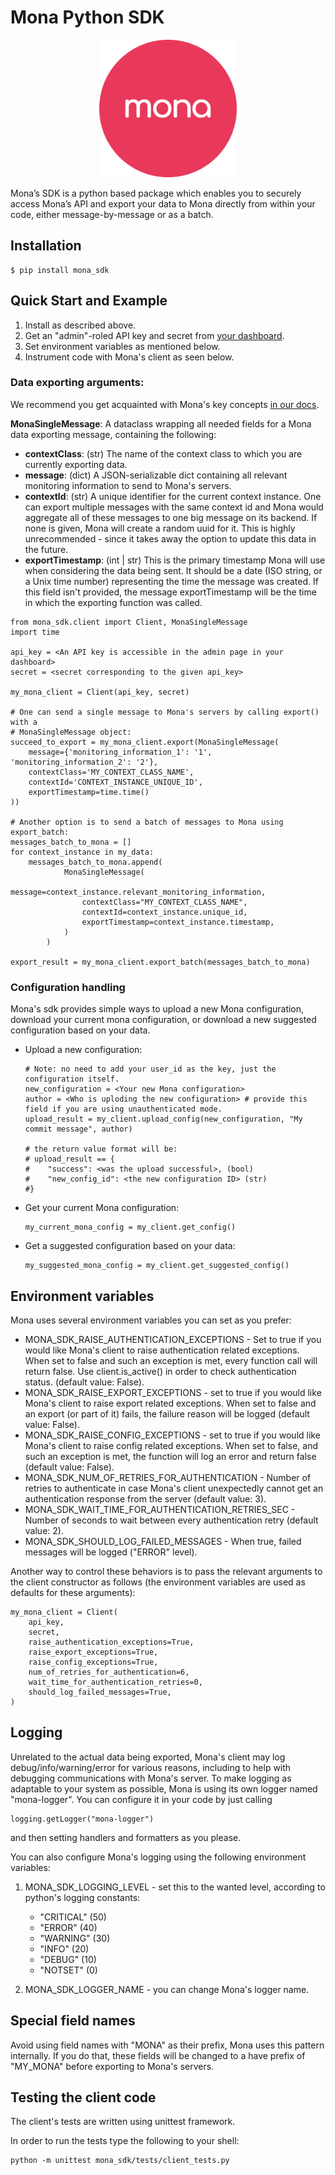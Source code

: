 # Mona Python SDK
<p align="center">
  <img src="https://github.com/monalabs/mona-sdk/blob/main/mona_logo.png?raw=true" alt="Mona's logo" width="220"/>
</p>


Mona’s SDK is a python based package which enables you to securely access 
Mona’s API and export your data to Mona directly from within your code, 
either message-by-message or as a batch.

## Installation
```
$ pip install mona_sdk
```

## Quick Start and Example

1. Install as described above.
2. Get an "admin"-roled API key and secret from 
   [your dashboard](https://dashboard.monalabs.io/admin "Team management").
3. Set environment variables as mentioned below.
4. Instrument code with Mona's client as seen below.

### Data exporting arguments:
We recommend you get acquainted with Mona's key concepts 
[in our docs](https://docs.monalabs.io/docs/concepts "Mona's concepts").

**MonaSingleMessage**: A dataclass wrapping all needed fields for a Mona data exporting 
message, containing the following:
- **contextClass**: (str) The name of the context class to which you are currently exporting data.
- **message**: (dict) A JSON-serializable dict containing all relevant monitoring information
  to send to Mona's servers.
- **contextId**: (str) A unique identifier for the current context instance.
  One can export multiple messages with the same context id and Mona would aggregate all 
  of these messages to one big message on its backend. If none is given, Mona will create 
  a random uuid for it. This is highly unrecommended - since it takes away the option to 
  update this data in the future.
- **exportTimestamp**: (int | str) This is the primary timestamp Mona will use when considering the 
  data being sent. It should be a date (ISO string, or a Unix time number) representing
  the time the message was created. If this field isn't provided, the message 
  exportTimestamp will be the time in which the exporting function was called.

```
from mona_sdk.client import Client, MonaSingleMessage
import time

api_key = <An API key is accessible in the admin page in your dashboard>
secret = <secret corresponding to the given api_key>

my_mona_client = Client(api_key, secret)

# One can send a single message to Mona's servers by calling export() with a 
# MonaSingleMessage object:
succeed_to_export = my_mona_client.export(MonaSingleMessage(
    message={'monitoring_information_1': '1', 'monitoring_information_2': '2'}, 
    contextClass='MY_CONTEXT_CLASS_NAME', 
    contextId='CONTEXT_INSTANCE_UNIQUE_ID', 
    exportTimestamp=time.time()
))

# Another option is to send a batch of messages to Mona using export_batch:
messages_batch_to_mona = []
for context_instance in my_data:
    messages_batch_to_mona.append(
            MonaSingleMessage(
                message=context_instance.relevant_monitoring_information,
                contextClass="MY_CONTEXT_CLASS_NAME",
                contextId=context_instance.unique_id,
                exportTimestamp=context_instance.timestamp,
            )
        )
        
export_result = my_mona_client.export_batch(messages_batch_to_mona)
```
### Configuration handling
Mona's sdk provides simple ways to upload a new Mona configuration, download your current mona configuration, or 
download a new suggested configuration based on your data.

- Upload a new configuration:
    ```
    # Note: no need to add your user_id as the key, just the configuration itself.
    new_configuration = <Your new Mona configuration>
    author = <Who is uploding the new configuration> # provide this field if you are using unauthenticated mode.
    upload_result = my_client.upload_config(new_configuration, "My commit message", author)
    
    # the return value format will be:
    # upload_result == {
    #    "success": <was the upload successful>, (bool)
    #    "new_config_id": <the new configuration ID> (str)
    #}
    ```
- Get your current Mona configuration:
    ```
    my_current_mona_config = my_client.get_config()
    ```
- Get a suggested configuration based on your data:
    ```
    my_suggested_mona_config = my_client.get_suggested_config()
    ```

## Environment variables

Mona uses several environment variables you can set as you prefer:
- MONA_SDK_RAISE_AUTHENTICATION_EXCEPTIONS - Set to true if you would like Mona's client to
  raise authentication related exceptions. When set to false and such an exception is met,
  every function call will return false.
  Use client.is_active() in order to check authentication status. (default value: False).
- MONA_SDK_RAISE_EXPORT_EXCEPTIONS - set to true if you would like Mona's client to
  raise export related exceptions. When set to false and an export (or part of it) fails,
  the failure reason will be logged (default value: False).
- MONA_SDK_RAISE_CONFIG_EXCEPTIONS - set to true if you would like Mona's client to
  raise config related exceptions. When set to false, and such an exception is met,
  the function will log an error and return false (default value: False).
- MONA_SDK_NUM_OF_RETRIES_FOR_AUTHENTICATION - Number of retries to authenticate in case 
  Mona's client unexpectedly cannot get an authentication response from the server
  (default value: 3).
- MONA_SDK_WAIT_TIME_FOR_AUTHENTICATION_RETRIES_SEC - Number of seconds to wait between 
  every authentication retry (default value: 2).
- MONA_SDK_SHOULD_LOG_FAILED_MESSAGES - When true, failed messages will be logged ("ERROR" level).

Another way to control these behaviors is to pass the relevant arguments to the client 
constructor as follows (the environment variables are used as defaults for these arguments):
```
my_mona_client = Client(
    api_key,
    secret,
    raise_authentication_exceptions=True,
    raise_export_exceptions=True,
    raise_config_exceptions=True,
    num_of_retries_for_authentication=6,
    wait_time_for_authentication_retries=0,
    should_log_failed_messages=True,
)
```

## Logging

Unrelated to the actual data being exported, Mona's client may log 
debug/info/warning/error for various reasons, including to help with debugging 
communications with Mona's server. To make logging as adaptable to your system 
as possible, Mona is using its own logger named "mona-logger". You can configure 
it in your code by just calling
```
logging.getLogger("mona-logger")
```

and then setting handlers and formatters as you please.

You can also configure Mona's logging using the following environment variables:

1. MONA_SDK_LOGGING_LEVEL - set this to the wanted level, according to python's logging
   constants:
   - "CRITICAL" (50)
   - "ERROR" (40)
   - "WARNING" (30)
   - "INFO" (20)
   - "DEBUG" (10)
   - "NOTSET" (0)
    
2. MONA_SDK_LOGGER_NAME - you can change Mona's logger name. 


## Special field names

Avoid using field names with "MONA" as their prefix, Mona uses this pattern internally. 
If you do that, these fields will be changed to a have prefix of "MY_MONA" before 
exporting to Mona's servers.

## Testing the client code

The client's tests are written using unittest framework.

In order to run the tests type the following to your shell:

```
python -m unittest mona_sdk/tests/client_tests.py
```